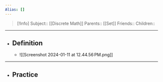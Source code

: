 ```yaml
---
Alias: []
---
```

> [!Info]
> Subject:: [[Discrete Math]]
> Parents:: [[Set]]
> Friends:: 
> Children:: 
---
- ## Definition
	- ![[Screenshot 2024-01-11 at 12.44.56 PM.png]]
---
- ## Practice